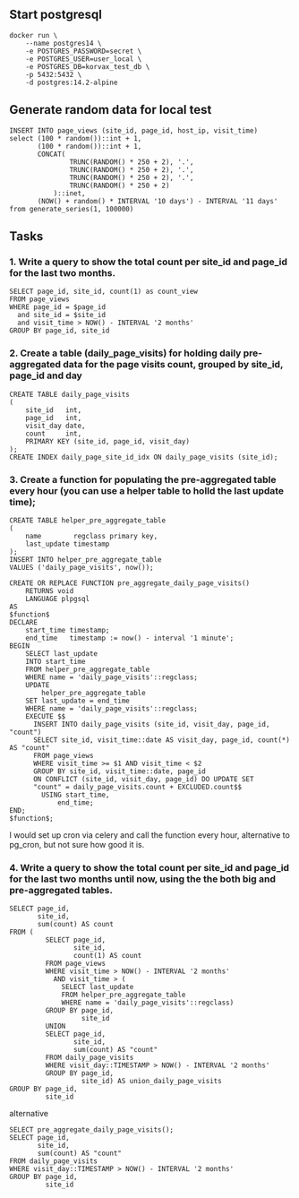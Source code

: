 ## Start postgresql

```console
docker run \
    --name postgres14 \
    -e POSTGRES_PASSWORD=secret \
    -e POSTGRES_USER=user_local \
    -e POSTGRES_DB=korvax_test_db \
    -p 5432:5432 \
    -d postgres:14.2-alpine 
```

## Generate random data for local test

```postgresql
INSERT INTO page_views (site_id, page_id, host_ip, visit_time)
select (100 * random())::int + 1,
       (100 * random())::int + 1,
       CONCAT(
               TRUNC(RANDOM() * 250 + 2), '.',
               TRUNC(RANDOM() * 250 + 2), '.',
               TRUNC(RANDOM() * 250 + 2), '.',
               TRUNC(RANDOM() * 250 + 2)
           )::inet,
       (NOW() + random() * INTERVAL '10 days') - INTERVAL '11 days'
from generate_series(1, 100000)
```

## Tasks

### 1. Write a query to show the total count per site_id and page_id for the last two months.

```postgresql
SELECT page_id, site_id, count(1) as count_view
FROM page_views
WHERE page_id = $page_id
  and site_id = $site_id
  and visit_time > NOW() - INTERVAL '2 months'
GROUP BY page_id, site_id
```

### 2. Create a table (daily_page_visits) for holding daily pre-aggregated data for the page visits count, grouped by site_id, page_id and day

```postgresql
CREATE TABLE daily_page_visits
(
    site_id   int,
    page_id   int,
    visit_day date,
    count     int,
    PRIMARY KEY (site_id, page_id, visit_day)
);
CREATE INDEX daily_page_site_id_idx ON daily_page_visits (site_id);
```

### 3. Create a function for populating the pre-aggregated table every hour (you can use a helper table to holld the last update time);

```postgresql
CREATE TABLE helper_pre_aggregate_table
(
    name        regclass primary key,
    last_update timestamp
);
INSERT INTO helper_pre_aggregate_table
VALUES ('daily_page_visits', now());

CREATE OR REPLACE FUNCTION pre_aggregate_daily_page_visits()
    RETURNS void
    LANGUAGE plpgsql
AS
$function$
DECLARE
    start_time timestamp;
    end_time   timestamp := now() - interval '1 minute';
BEGIN
    SELECT last_update
    INTO start_time
    FROM helper_pre_aggregate_table
    WHERE name = 'daily_page_visits'::regclass;
    UPDATE
        helper_pre_aggregate_table
    SET last_update = end_time
    WHERE name = 'daily_page_visits'::regclass;
    EXECUTE $$
      INSERT INTO daily_page_visits (site_id, visit_day, page_id, "count")
      SELECT site_id, visit_time::date AS visit_day, page_id, count(*) AS "count"
      FROM page_views
      WHERE visit_time >= $1 AND visit_time < $2
      GROUP BY site_id, visit_time::date, page_id
      ON CONFLICT (site_id, visit_day, page_id) DO UPDATE SET
      "count" = daily_page_visits.count + EXCLUDED.count$$
        USING start_time,
            end_time;
END;
$function$;
```

I would set up cron via celery and call the function every hour, alternative to pg_cron, but not sure how good it is.

### 4. Write a query to show the total count per site_id and page_id for the last two months until now, using the the both big and pre-aggregated tables.

```postgresql
SELECT page_id,
       site_id,
       sum(count) AS count
FROM (
         SELECT page_id,
                site_id,
                count(1) AS count
         FROM page_views
         WHERE visit_time > NOW() - INTERVAL '2 months'
           AND visit_time > (
             SELECT last_update
             FROM helper_pre_aggregate_table
             WHERE name = 'daily_page_visits'::regclass)
         GROUP BY page_id,
                  site_id
         UNION
         SELECT page_id,
                site_id,
                sum(count) AS "count"
         FROM daily_page_visits
         WHERE visit_day::TIMESTAMP > NOW() - INTERVAL '2 months'
         GROUP BY page_id,
                  site_id) AS union_daily_page_visits
GROUP BY page_id,
         site_id
```

alternative

```postgresql
SELECT pre_aggregate_daily_page_visits();
SELECT page_id,
       site_id,
       sum(count) AS "count"
FROM daily_page_visits
WHERE visit_day::TIMESTAMP > NOW() - INTERVAL '2 months'
GROUP BY page_id,
         site_id
```